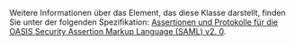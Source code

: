 Weitere Informationen über das Element, das diese Klasse darstellt, finden Sie unter der folgenden Spezifikation: [Assertionen und Protokolle für die OASIS Security Assertion Markup Language (SAML) v2. 0](http://docs.oasis-open.org/security/saml/v2.0/saml-core-2.0-os.pdf).
